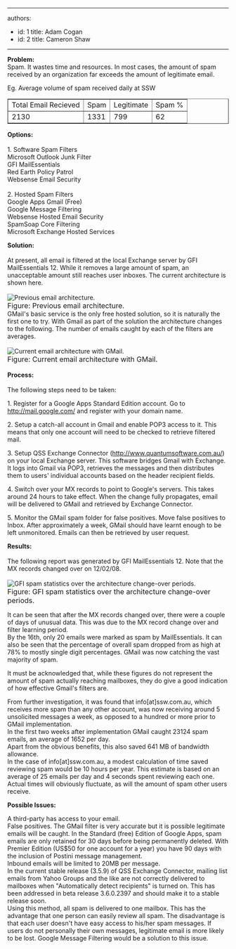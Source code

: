 

---
authors:
  - id: 1
    title: Adam Cogan
  - id: 2
    title: Cameron Shaw
---




<span class='intro'> 
  <p>
<strong>Problem&#58;</strong> <br>
Spam. It wastes time and resources. In most cases, the amount of spam received by an organization far exceeds the amount of legitimate email. </p>
<p>Eg. Average volume of spam received daily at SSW </p>
<p>
<table border="1">
    <tbody>
        <tr>
            <td>Total Email Recieved </td>
            <td>Spam </td>
            <td>Legitimate </td>
            <td>Spam % </td>
        </tr>
        <tr>
            <td>2130 </td>
            <td>1331 </td>
            <td>799 </td>
            <td>62 </td>
        </tr>
    </tbody>
</table>
</p>
 </span>


  <p>
<strong>Options&#58; <br>
</strong>
<br>
1. Software Spam Filters <br>
Microsoft Outlook Junk Filter <br>
GFI MailEssentials <br>
Red Earth Policy Patrol <br>
Websense Email Security<br>
<br>
2. Hosted Spam Filters <br>
Google Apps Gmail (Free) <br>
Google Message Filtering <br>
Websense Hosted Email Security <br>
SpamSoap Core Filtering <br>
Microsoft Exchange Hosted Services </p>
<p><strong>Solution&#58; <br>
</strong><br>
At present, all email is filtered at the local Exchange server by GFI MailEssentials 12. While it removes a large amount of spam, an unacceptable amount still reaches user inboxes. The current architecture is shown here.&#160;<br>
<br>
<img src="/Standards/Communication/RulesToBetterEmail/PublishingImages/Spam.gif" alt="Previous email architecture." class="ms-rteCustom-ImageArea" /><br>
<font size="+0" class="ms-rteCustom-FigureNormal">Figure&#58; Previous email architecture.</font><br>
GMail's basic service is the only free hosted solution, so it is naturally the first one to try. With Gmail as part of the solution the architecture changes to the following. The number of emails caught by each of the filters are averages.&#160;<br>
<br>
<img src="/Standards/Communication/RulesToBetterEmail/PublishingImages/SpamWithGoogle.gif" alt="Current email architecture with GMail." class="ms-rteCustom-ImageArea" /><br>
<font size="+0" class="ms-rteCustom-FigureNormal">Figure&#58; Current email architecture with GMail.<br>
</font><br>
<strong>Process&#58; <br>
<br>
</strong>The following steps need to be taken&#58; </p>
<p>1. Register for a Google Apps Standard Edition account. Go to <a href="http&#58;//mail.google.com/">http&#58;//mail.google.com/</a> and register with your domain name.</p>
<p>2. Setup a catch-all account in Gmail and enable POP3 access to it. This means that only one account will need to be checked to retrieve filtered mail.</p>
<p>3. Setup QSS Exchange Connector (<a href="http&#58;//www.quantumsoftware.com.au/">http&#58;//www.quantumsoftware.com.au/</a>) on your local Exchange server. This software bridges Gmail with Exchange. It logs into Gmail via POP3, retrieves the messages and then distributes them to users' individual accounts based on the header recipient fields.</p>
<p>4. Switch over your MX records to point to Google's servers. This takes around 24 hours to take effect. When the change fully propagates, email will be delivered to GMail and retrieved by Exchange Connector.</p>
<p>5. Monitor the GMail spam folder for false positives. Move false positives to Inbox. After approximately a week, GMail should have learnt enough to be left unmonitored. Emails can then be retrieved by user request.</p>
<p><strong>Results&#58;<br>
</strong><br>
The following report was generated by GFI MailEssentials 12. Note that the MX records changed over on 12/02/08.&#160;<br>
<br>
<img src="/Standards/Communication/RulesToBetterEmail/PublishingImages/SpamGFIReportWithFullshot_small.jpg" alt="GFI spam statistics over the architecture change-over periods." class="ms-rteCustom-ImageArea" /><br>
<font size="+0" class="ms-rteCustom-FigureNormal">Figure&#58; GFI spam statistics over the architecture change-over periods.</font></p>
<p>It can be seen that after the MX records changed over, there were a couple of days of unusual data. This was due to the MX record change over and filter learning period. <br>
By the 16th, only 20 emails were marked as spam by MailEssentials. It can also be seen that the percentage of overall spam dropped from as high at 78% to mostly single digit percentages. GMail was now catching the vast majority of spam.</p>
<p>It must be acknowledged that, while these figures do not represent the amount of spam actually reaching mailboxes, they do give a good indication of how effective Gmail's filters are.</p>
<p>From further investigation, it was found that info[at]ssw.com.au, which receives more spam than any other account, was now receiving around 5 unsolicited messages a week, as opposed to a hundred or more prior to GMail implementation. <br>
In the first two weeks after implementation GMail caught 23124 spam emails, an average of 1652 per day. <br>
Apart from the obvious benefits, this also saved 641 MB of bandwidth allowance. <br>
In the case of info[at]ssw.com.au, a modest calculation of time saved reviewing spam would be 10 hours per year. This estimate is based on an average of 25 emails per day and 4 seconds spent reviewing each one. Actual times will obviously fluctuate, as will the amount of spam other users receive.</p>
<p><strong>Possible Issues&#58;</strong></p>
<p>A third-party has access to your email. <br>
False positives. The GMail filter is very accurate but it is possible legitimate emails will be caught. In the Standard (free) Edition of Google Apps, spam emails are only retained for 30 days before being permanently deleted. With Premier Edition (US$50 for one account for a year) you have 90 days with the inclusion of Postini message management. <br>
Inbound emails will be limited to 20MB per message. <br>
In the current stable release (3.5.9) of QSS Exchange Connector, mailing list emails from Yahoo Groups and the like are not correctly delivered to mailboxes when &quot;Automatically detect recipients&quot; is turned on. This has been addressed in beta release 3.6.0.2397 and should make it to a stable release soon. <br>
Using this method, all spam is delivered to one mailbox. This has the advantage that one person can easily review all spam. The disadvantage is that each user doesn't have easy access to his/her spam messages. If users do not personally their own messages, legitimate email is more likely to be lost. Google Message Filtering would be a solution to this issue.</p>



